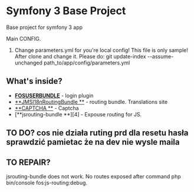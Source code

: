 Symfony 3 Base Project
========================

Base project for symfony 3 app

Main CONFIG.    
1. Change parameters.yml for you're local config! This file is only sample!
    After clone and change it. Please do:
    git update-index --assume-unchanged path_to/app/config/parameters.yml


What's inside?
--------------

  * [**FOSUSERBUNDLE**][1] - login plugin
  * [**JMSI18nRoutingBundle **][2] - routing bundle. Translations site
  * [**CAPTCHA **][3] - Captcha
  * [**jsrouting-bundle **][4] - Expouse routing for JS. 


TO DO?
cos nie działa ruting prd dla resetu hasła sprawdzić 
pamietac że na dev nie wysle maila
--------------

TO REPAIR?
--------------
jsrouting-bundle does not work. No routes exposed after command php bin/console fos:js-routing:debug. 

[1]:  https://github.com/FriendsOfSymfony/FOSUserBundle
[2]:  http://jmsyst.com/bundles/JMSI18nRoutingBundle
[3]:  https://github.com/Gregwar/CaptchaBundle



